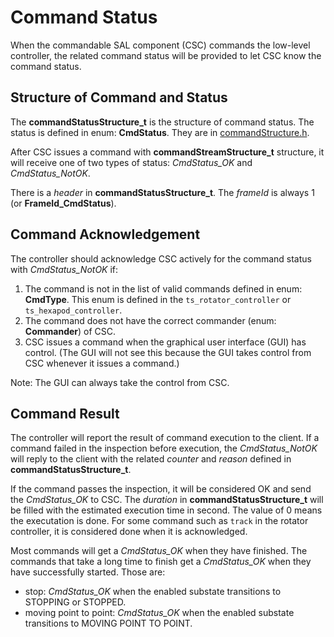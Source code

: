 # Command Status

When the commandable SAL component (CSC) commands the low-level controller, the related command status will be provided to let CSC know the command status.

## Structure of Command and Status

The **commandStatusStructure_t** is the structure of command status.
The status is defined in enum: **CmdStatus**.
They are in [commandStructure.h](../include/interface/commandStructure.h).

After CSC issues a command with **commandStreamStructure_t** structure, it will receive one of two types of status: *CmdStatus_OK* and *CmdStatus_NotOK*.

There is a *header* in **commandStatusStructure_t**.
The *frameId* is always 1 (or **FrameId_CmdStatus**).

## Command Acknowledgement

The controller should acknowledge CSC actively for the command status with *CmdStatus_NotOK* if:

1. The command is not in the list of valid commands defined in enum: **CmdType**.
This enum is defined in the `ts_rotator_controller` or `ts_hexapod_controller`.
2. The command does not have the correct commander (enum: **Commander**) of CSC.
3. CSC issues a command when the graphical user interface (GUI) has control.
(The GUI will not see this because the GUI takes control from CSC whenever it issues a command.)

Note: The GUI can always take the control from CSC.

## Command Result

The controller will report the result of command execution to the client.
If a command failed in the inspection before execution, the *CmdStatus_NotOK* will reply to the client with the related *counter* and *reason* defined in **commandStatusStructure_t**.

If the command passes the inspection, it will be considered OK and send the *CmdStatus_OK* to CSC.
The *duration* in **commandStatusStructure_t** will be filled with the estimated execution time in second.
The value of 0 means the executation is done.
For some command such as `track` in the rotator controller, it is considered done when it is acknowledged.

Most commands will get a *CmdStatus_OK* when they have finished.
The commands that take a long time to finish get a *CmdStatus_OK* when they have successfully started.
Those are:

- stop: *CmdStatus_OK* when the enabled substate transitions to STOPPING or STOPPED.
- moving point to point: *CmdStatus_OK* when the enabled substate transitions to MOVING POINT TO POINT.
